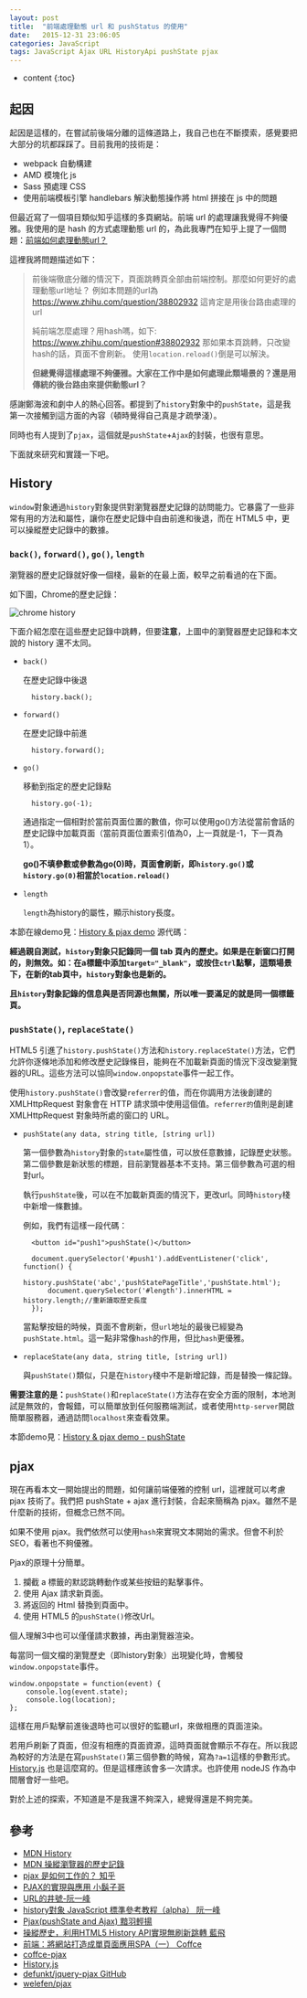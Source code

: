 ```yaml
---
layout: post
title:  "前端處理動態 url 和 pushStatus 的使用"
date:   2015-12-31 23:06:05
categories: JavaScript
tags: JavaScript Ajax URL HistoryApi pushState pjax
---
```


* content
{:toc}

## 起因

起因是這樣的，在嘗試前後端分離的這條道路上，我自己也在不斷摸索，感覺要把大部分的坑都踩踩了。目前我用的技術是：

* webpack 自動構建
* AMD 模塊化 js
* Sass 預處理 CSS
* 使用前端模板引擎 handlebars 解決動態操作將 html 拼接在 js 中的問題

但最近寫了一個項目類似知乎這樣的多頁網站。前端 url 的處理讓我覺得不夠優雅。我使用的是 hash 的方式處理動態 url 的，為此我專門在知乎上提了一個問題：[前端如何處理動態url？](https://www.zhihu.com/question/38802932)




這裡我將問題描述如下：

> 前後端徹底分離的情況下，頁面跳轉頁全部由前端控制。那麼如何更好的處理動態url地址？
> 例如本問題的url為
> https://www.zhihu.com/question/38802932
> 這肯定是用後台路由處理的url
>
> 純前端怎麼處理？用hash嗎，如下:
> https://www.zhihu.com/question#38802932
> 那如果本頁跳轉，只改變hash的話，頁面不會刷新。
> 使用`location.reload()`倒是可以解決。
>
> **但總覺得這樣處理不夠優雅。大家在工作中是如何處理此類場景的？還是用傳統的後台路由來提供動態url？**


感謝鄭海波和劇中人的熱心回答。都提到了`history`對象中的`pushState`，這是我第一次接觸到這方面的內容（頓時覺得自己真是才疏學淺）。

同時也有人提到了`pjax`，這個就是`pushState`+`Ajax`的封裝，也很有意思。

下面就來研究和實踐一下吧。

## History

`window`對象通過`history`對象提供對瀏覽器歷史記錄的訪問能力。它暴露了一些非常有用的方法和屬性，讓你在歷史記錄中自由前進和後退，而在 HTML5 中，更可以操縱歷史記錄中的數據。

### `back()`, `forward()`, `go()`, `length`

瀏覽器的歷史記錄就好像一個棧，最新的在最上面，較早之前看過的在下面。

如下圖，Chrome的歷史記錄：

![chrome history](http://ww2.sinaimg.cn/large/7011d6cfjw1ezb16fn2bfj20k008htan.jpg)

下面介紹怎麼在這些歷史記錄中跳轉，但要**注意**，上圖中的瀏覽器歷史記錄和本文說的 history 還不太同。

* `back()`

    在歷史記錄中後退

        history.back();

* `forward()`

    在歷史記錄中前進

        history.forward();

* `go()`

    移動到指定的歷史記錄點

        history.go(-1);

    通過指定一個相對於當前頁面位置的數值，你可以使用go()方法從當前會話的歷史記錄中加載頁面（當前頁面位置索引值為0，上一頁就是-1，下一頁為1）。

    **go()不填參數或參數為go(0)時，頁面會刷新，即`history.go()`或`history.go(0)`相當於`location.reload()`**

* `length`

    `length`為history的屬性，顯示history長度。

本節在線demo見：[History & pjax demo](http://gaohaoyang.github.io/history-pjax-demo/) 源代碼：[]()

**經過親自測試，`history`對象只記錄同一個 tab 頁內的歷史。如果是在新窗口打開的，則無效。如：在a標籤中添加`target="_blank"`，或按住`ctrl`點擊，這類場景下，在新的tab頁中，`history`對象也是新的。**

**且`history`對象記錄的信息與是否同源也無關，所以唯一要滿足的就是同一個標籤頁。**

### `pushState()`, `replaceState()`

HTML5 引進了`history.pushState()`方法和`history.replaceState()`方法，它們允許你逐條地添加和修改歷史記錄條目，能夠在不加載新頁面的情況下沒改變瀏覽器的URL。這些方法可以協同`window.onpopstate`事件一起工作。

使用`history.pushState()`會改變`referrer`的值，而在你調用方法後創建的  XMLHttpRequest 對象會在 HTTP 請求頭中使用這個值。`referrer的`值則是創建  XMLHttpRequest 對象時所處的窗口的 URL。

* `pushState(any data, string title, [string url])`

    第一個參數為`history`對象的`state`屬性值，可以放任意數據，記錄歷史狀態。第二個參數是新狀態的標題，目前瀏覽器基本不支持。第三個參數為可選的相對url。

    執行`pushState`後，可以在不加載新頁面的情況下，更改url。同時`history`棧中新增一條數據。

    例如，我們有這樣一段代碼：

        <button id="push1">pushState()</button>

        document.querySelector('#push1').addEventListener('click', function() {
            history.pushState('abc','pushStatePageTitle','pushState.html');
            document.querySelector('#length').innerHTML = history.length;//重新讀取歷史長度
        });

    當點擊按鈕的時候，頁面不會刷新，但`url`地址的最後已經變為`pushState.html`。這一點非常像`hash`的作用，但比`hash`更優雅。


* `replaceState(any data, string title, [string url])`

    與`pushState()`類似，只是在`history`棧中不是新增記錄，而是替換一條記錄。

**需要注意的是：**`pushState()`和`replaceState()`方法存在安全方面的限制，本地測試是無效的，會報錯，可以簡單放到任何服務端測試，或者使用`http-server`開啟簡單服務器，通過訪問`localhost`來查看效果。

本節demo見：[History & pjax demo - pushState](http://gaohaoyang.github.io/history-pjax-demo/index.html)

## pjax

現在再看本文一開始提出的問題，如何讓前端優雅的控制 url，這裡就可以考慮 pjax 技術了。我們把 pushState + ajax 進行封裝，合起來簡稱為 pjax。雖然不是什麼新的技術，但概念已然不同。

如果不使用 pjax。我們依然可以使用`hash`來實現文本開始的需求。但會不利於 SEO，看著也不夠優雅。

Pjax的原理十分簡單。

1. 攔截 a 標籤的默認跳轉動作或某些按鈕的點擊事件。
2. 使用 Ajax 請求新頁面。
3. 將返回的 Html 替換到頁面中。
4. 使用 HTML5 的`pushState()`修改Url。

個人理解3中也可以僅僅請求數據，再由瀏覽器渲染。

每當同一個文檔的瀏覽歷史（即history對象）出現變化時，會觸發`window.onpopstate`事件。

    window.onpopstate = function(event) {
        console.log(event.state);
        console.log(location);
    };

這樣在用戶點擊前進後退時也可以很好的監聽url，來做相應的頁面渲染。

若用戶刷新了頁面，但沒有相應的頁面資源，這時頁面就會顯示不存在。所以我認為較好的方法是在寫`pushState()`第三個參數的時候，寫為`?a=1`這樣的參數形式。[History.js](https://github.com/browserstate/history.js) 也是這麼寫的。但是這樣應該會多一次請求。也許使用 nodeJS 作為中間層會好一些吧。

對於上述的探索，不知道是不是我還不夠深入，總覺得還是不夠完美。

## 參考

* [MDN History](https://developer.mozilla.org/en-US/docs/Web/API/History)
* [MDN 操縱瀏覽器的歷史記錄](https://developer.mozilla.org/zh-CN/docs/DOM/Manipulating_the_browser_history)
* [pjax 是如何工作的？ 知乎](https://www.zhihu.com/question/20289254)
* [PJAX的實現與應用 小鬍子哥](http://www.cnblogs.com/hustskyking/p/history-api-in-html5.html)
* [URL的井號-阮一峰](http://www.ruanyifeng.com/blog/2011/03/url_hash.html)
* [history對象 JavaScript 標準參考教程（alpha） 阮一峰](http://javascript.ruanyifeng.com/bom/history.html)
* [Pjax(pushState and Ajax) 黯羽輕揚](http://www.ayqy.net/blog/pjaxpushstate-and-ajax/)
* [操縱歷史，利用HTML5 History API實現無刷新跳轉 藍飛](http://www.clanfei.com/2012/09/1646.html)
* [前端：將網站打造成單頁面應用SPA（一） Coffce](http://segmentfault.com/a/1190000002920768)
* [coffce-pjax](https://github.com/Coffcer/coffce-pjax)
* [History.js](https://github.com/browserstate/history.js)
* [defunkt/jquery-pjax GitHub](https://github.com/defunkt/jquery-pjax)
* [welefen/pjax](https://github.com/welefen/pjax)
